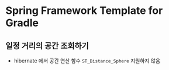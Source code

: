 # Spring Framework Template for Gradle

## 일정 거리의 공간 조회하기

- hibernate 에서 공간 연산 함수 `ST_Distance_Sphere` 지원하지 않음